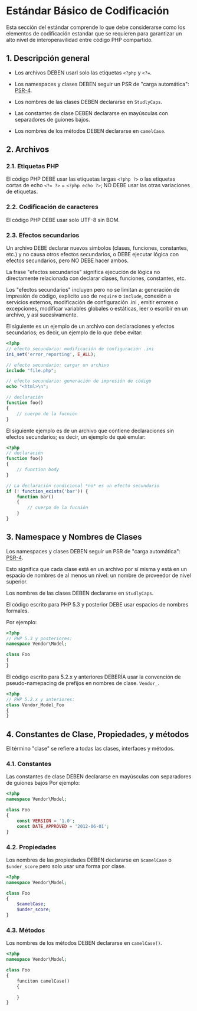 # Estándar Básico de Codificación

Esta sección del estándar comprende lo que debe considerarse como los elementos de codificación estandar que se requieren para garantizar un alto nivel de interoperavilidad entre código PHP compartido.

[PSR-4]: https://github.com/php-fig/fig-standards/blob/master/accepted/PSR-4-autoloader.md

## 1. Descripción general

- Los archivos DEBEN usarl solo las etiquetas `<?php` y `<?=`.

- Los namespaces y clases DEBEN seguir un PSR de "carga automática": [PSR-4].

- Los nombres de las clases DEBEN declararse en `StudlyCaps`.

- Las constantes de clase DEBEN declararse en mayúsculas con separadores de guiones bajos.

- Los nombres de los métodos DEBEN declararse en `camelCase`.

## 2. Archivos

### 2.1. Etiquetas PHP

El código PHP DEBE usar las etiquetas largas `<?php ?>` o las etiquetas cortas de echo `<?= ?>` = `<?php echo ?>`; NO DEBE usar las otras variaciones de etiquetas.

### 2.2. Codificación de caracteres

El código PHP DEBE usar solo UTF-8 sin BOM.

### 2.3. Efectos secundarios

Un archivo DEBE declarar nuevos símbolos (clases, funciones, constantes,
etc.) y no causa otros efectos secundarios, o DEBE ejecutar lógica con efectos secundarios, pero NO DEBE hacer ambos.

La frase "efectos secundarios" significa ejecución de lógica no directamente relacionada con
declarar clases, funciones, constantes, etc.

Los "efectos secundarios" incluyen pero no se limitan a: generación de impresión de código, explícito uso de `require` o `include`, conexión a servicios externos, modificación de configuración .ini , emitir errores o excepciones, modificar variables globales o estáticas, leer o escribir en un archivo, y así sucesivamente.

El siguiente es un ejemplo de un archivo con declaraciones y efectos secundarios;
es decir, un ejemplo de lo que debe evitar:

```php
<?php
// efecto secundario: modificación de configuración .ini
ini_set('error_reporting', E_ALL);

// efecto secundario: cargar un archivo
include "file.php";

// efecto secundario: generación de impresión de código
echo "<html>\n";

// declaración
function foo()
{
    // cuerpo de la fucnión
}
```

El siguiente ejemplo es de un archivo que contiene declaraciones sin efectos secundarios; es decir, un ejemplo de qué emular:

```php
<?php
// declaración
function foo()
{
    // function body
}

// La declaración condicional *no* es un efecto secundario
if (! function_exists('bar')) {
    function bar()
    {
        // cuerpo de la fucnión
    }
}
```

## 3. Namespace y Nombres de Clases

Los namespaces y clases DEBEN seguir un PSR de "carga automática": [PSR-4].

Esto significa que cada clase está en un archivo por sí misma y está en un espacio de nombres de al menos un nivel: un nombre de proveedor de nivel superior.

Los nombres de las clases DEBEN declararse en `StudlyCaps`.

El código escrito para PHP 5.3 y posterior DEBE usar espacios de nombres formales.

Por ejemplo:

```php
<?php
// PHP 5.3 y posteriores:
namespace Vendor\Model;

class Foo
{
}
```

El código escrito para 5.2.x y anteriores DEBERÍA usar la convención de pseudo-namepacing de prefijos en nombres de clase. `Vendor_`.

```php
<?php
// PHP 5.2.x y anteriores:
class Vendor_Model_Foo
{
}
```

## 4. Constantes de Clase, Propiedades, y métodos

El término "clase" se refiere a todas las clases, interfaces y métodos.

### 4.1. Constantes

Las constantes de clase DEBEN declararse en mayúsculas con separadores de guiones bajos
Por ejemplo:

```php
<?php
namespace Vendor\Model;

class Foo
{
    const VERSION = '1.0';
    const DATE_APPROVED = '2012-06-01';
}
```

### 4.2. Propiedades

Los nombres de las propiedades DEBEN declararse en `$camelCase` o `$under_score` pero solo usar una forma por clase.

```php
<?php
namespace Vendor\Model;

class Foo
{
    $camelCase;
    $under_score;
}
```

### 4.3. Métodos

Los nombres de los métodos DEBEN declararse en `camelCase()`.

```php
<?php
namespace Vendor\Model;

class Foo
{
    funciton camelCase()
    {

    }
}
```